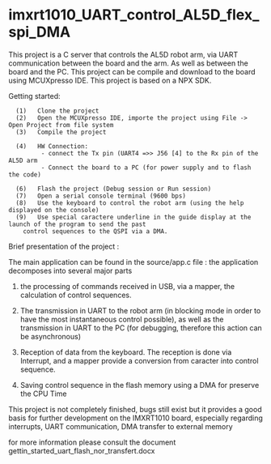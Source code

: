 # imxrt1010_UART_control_AL5D_flex_spi_DMA
This project is a C server that controls the AL5D robot arm, via UART communication between the board and the arm. 
As well as  between the board and the PC. This project can be compile and download to the board using MCUXpresso IDE.
This project is based on a NPX SDK.

Getting started: 

	  (1)   Clone the project 
	  (2)   Open the MCUXpresso IDE, importe the project using File -> Open Project from file system
	  (3)	Compile the project 
	  
	  (4)   HW Connection:
			 - connect the Tx pin (UART4 =>> J56 [4] to the Rx pin of the AL5D arm 
			 - Connect the board to a PC (for power supply and to flash the code)
			 
	  (6)	Flash the project (Debug session or Run session)
	  (7) 	Open a serial console terminal (9600 bps)
	  (8)   Use the keyboard to control the robot arm (using the help displayed on the console) 
	  (9)   Use special caractere underline in the guide display at the launch of the program to send the past
		control sequences to the QSPI via a DMA.
	
Brief presentation of the project :

The main application can be found in the source/app.c file :
the application decomposes into several major parts 

1.  the processing of commands received in USB, via a mapper, 
    the calculation of control sequences.

2.  The transmission in UART to the robot arm 
    (in blocking mode in order to have the most instantaneous control possible), 
     as well as the transmission in UART to the PC (for debugging, therefore this action can be asynchronous)
3.   Reception of data from the keyboard. The reception is done via Interrupt, and a mapper provide a conversion from caracter into control sequence. 

4.   Saving control sequence in the flash memory using a DMA for preserve the CPU Time

This project is not completely finished, 
bugs still exist but it provides a good basis for further development on the IMXRT1010 board, 
especially regarding interrupts, UART communication, DMA transfer to external memory

for more information please consult the document gettin_started_uart_flash_nor_transfert.docx



